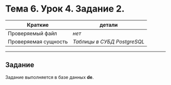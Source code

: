 # Тема 6. Урок 4. Задание 2. #

| Краткие | детали |
| --- | --- |
| Проверяемый файл     | *нет*            |
| Проверяемая сущность | *Таблицы в СУБД PostgreSQL* |

- - -

## Задание

Задание выполняется в базе данных **de**. 

